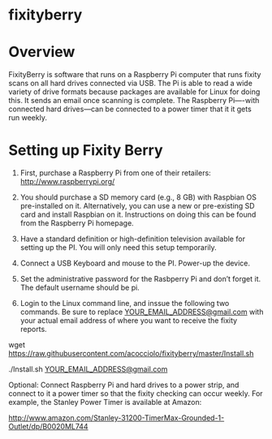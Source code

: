 fixityberry
===========


Overview
=======

FixityBerry is software that runs on a Raspberry Pi computer that runs fixity scans on all hard drives connected via USB.  The Pi is able to read a wide variety of drive formats because packages are available for Linux for doing this.  It sends an email once scanning is complete.  The Raspberry Pi—-with connected hard drives—can be connected to a power timer that it it gets run weekly.

Setting up Fixity Berry
=======================

1) First, purchase a Raspberry Pi from one of their retailers: http://www.raspberrypi.org/  

2) You should purchase a SD memory card (e.g., 8 GB) with Raspbian OS pre-installed on it.  Alternatively, you can use a new or pre-existing SD card and install Raspbian on it.  Instructions on doing this can be found from the Raspberry Pi homepage. 

3) Have a standard definition or high-definition television available for setting up the PI.  You will only need this setup temporarily.  

4) Connect a USB Keyboard and mouse to the PI.  Power-up the device.

5) Set the administrative password for the Rasbperry Pi and don’t forget it.  The default username should be pi.

6) Login to the Linux command line, and inssue the following two commands.  Be sure to replace YOUR_EMAIL_ADDRESS@gmail.com with your actual email address of where you want to receive the fixity reports.

wget https://raw.githubusercontent.com/acocciolo/fixityberry/master/Install.sh

./Install.sh YOUR_EMAIL_ADDRESS@gmail.com





Optional: Connect Raspberry Pi and hard drives to a power strip, and connect to it a power timer so that the fixity checking can occur weekly.  For example, the Stanley Power Timer is available at Amazon: 

http://www.amazon.com/Stanley-31200-TimerMax-Grounded-1-Outlet/dp/B0020ML744
